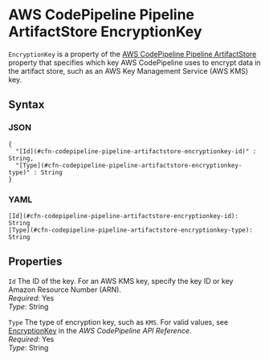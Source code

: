 # AWS CodePipeline Pipeline ArtifactStore EncryptionKey<a name="aws-properties-codepipeline-pipeline-artifactstore-encryptionkey"></a>

`EncryptionKey` is a property of the [AWS CodePipeline Pipeline ArtifactStore](aws-properties-codepipeline-pipeline-artifactstore.md) property that specifies which key AWS CodePipeline uses to encrypt data in the artifact store, such as an AWS Key Management Service \(AWS KMS\) key\.

## Syntax<a name="w4ab1c21c10c75c17c41b5"></a>

### JSON<a name="aws-properties-codepipeline-pipeline-artifactstore-encryptionkey-syntax.json"></a>

```
{
  "[Id](#cfn-codepipeline-pipeline-artifactstore-encryptionkey-id)" : String,
  "[Type](#cfn-codepipeline-pipeline-artifactstore-encryptionkey-type)" : String
}
```

### YAML<a name="aws-properties-codepipeline-pipeline-artifactstore-encryptionkey-syntax.yaml"></a>

```
[Id](#cfn-codepipeline-pipeline-artifactstore-encryptionkey-id): String
[Type](#cfn-codepipeline-pipeline-artifactstore-encryptionkey-type): String
```

## Properties<a name="w4ab1c21c10c75c17c41b7"></a>

`Id`  <a name="cfn-codepipeline-pipeline-artifactstore-encryptionkey-id"></a>
The ID of the key\. For an AWS KMS key, specify the key ID or key Amazon Resource Number \(ARN\)\.  
*Required*: Yes  
*Type*: String

`Type`  <a name="cfn-codepipeline-pipeline-artifactstore-encryptionkey-type"></a>
The type of encryption key, such as `KMS`\. For valid values, see [EncryptionKey](https://docs.aws.amazon.com/codepipeline/latest/APIReference/API_EncryptionKey.html) in the *AWS CodePipeline API Reference*\.  
*Required*: Yes  
*Type*: String